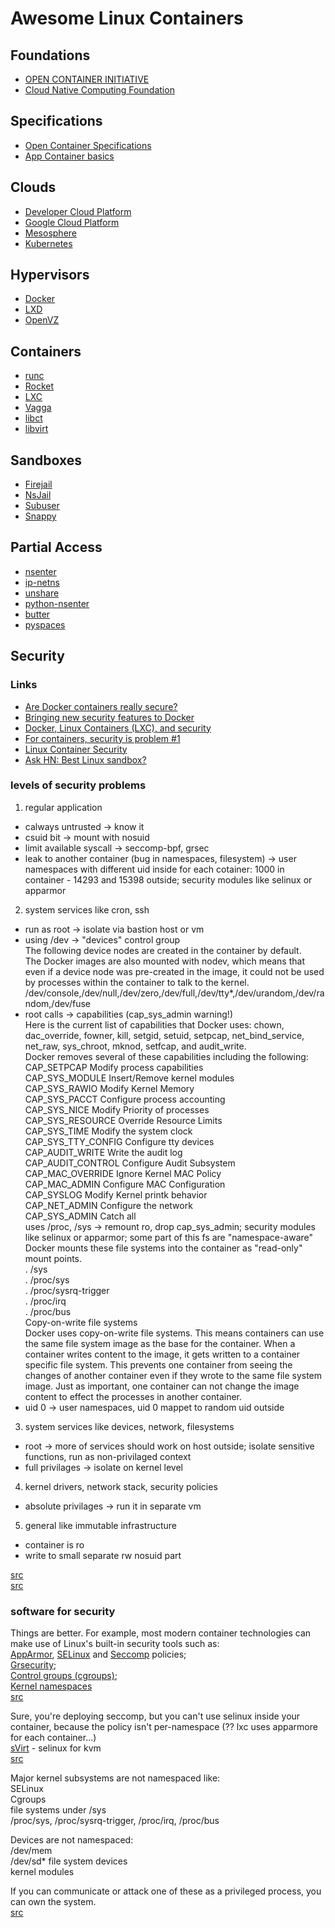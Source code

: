 # Awesome Linux Containers

## Foundations

* [OPEN CONTAINER INITIATIVE](https://www.opencontainers.org/)
* [Cloud Native Computing Foundation](https://cncf.io/)

## Specifications

* [Open Container Specifications](https://github.com/opencontainers/specs)
* [App Container basics](https://github.com/coreos/rkt/blob/master/Documentation/app-container.md)

## Clouds

* [Developer Cloud Platform](https://www.dotcloud.com/)
* [Google Cloud Platform](https://cloud.google.com/container-engine/)
* [Mesosphere](https://mesosphere.com/)
* [Kubernetes](http://kubernetes.io/)

## Hypervisors

* [Docker](https://github.com/veggiemonk/awesome-docker#cloud-infrastructure)
* [LXD](https://github.com/lxc/lxd)
* [OpenVZ](https://openvz.org/Main_Page)

## Containers

* [runc](https://github.com/opencontainers/runc)
* [Rocket](https://github.com/coreos/rkt)
* [LXC](https://github.com/lxc/lxc)
* [Vagga](https://github.com/tailhook/vagga)
* [libct](https://github.com/xemul/libct)
* [libvirt](https://libvirt.org/drvlxc.html)

## Sandboxes

* [Firejail](https://l3net.wordpress.com/projects/firejail/)
* [NsJail](https://github.com/google/nsjail)
* [Subuser](https://github.com/subuser-security/subuser)
* [Snappy](https://wiki.ubuntu.com/SecurityTeam/Specifications/SnappyConfinement)

## Partial Access

* [nsenter](http://man7.org/linux/man-pages/man1/nsenter.1.html)
* [ip-netns](http://man7.org/linux/man-pages/man8/ip-netns.8.html)
* [unshare](http://man7.org/linux/man-pages/man2/unshare.2.html)
* [python-nsenter](https://github.com/zalando/python-nsenter)
* [butter](https://pypi.python.org/pypi/butter/0.10)
* [pyspaces](https://github.com/Friz-zy/pyspaces)

## Security

### Links
* [Are Docker containers really secure?](https://opensource.com/business/14/7/docker-security-selinux)
* [Bringing new security features to Docker](https://opensource.com/business/14/9/security-for-docker)
* [Docker, Linux Containers (LXC), and security](http://www.slideshare.net/jpetazzo/docker-linux-containers-lxc-and-security)
* [For containers, security is problem #1](http://www.itworld.com/article/2920349/security/for-containers-security-is-problem-1.html)
* [Linux Container Security](https://mjg59.dreamwidth.org/33170.html)
* [Ask HN: Best Linux sandbox?](https://news.ycombinator.com/item?id=10030868)

### levels of security problems

1) regular application

* calways untrusted -> know it
* csuid bit -> mount with nosuid
* limit available syscall -> seccomp-bpf, grsec
* leak to another container (bug in namespaces, filesystem) -> user namespaces with different uid inside for each cotainer: 1000 in container - 14293 and 15398 outside; security modules like selinux or apparmor

2) system services like cron, ssh

* run as root -> isolate via bastion host or vm
* using /dev -> "devices" control group  
The following device nodes are created in the container by default.  
The Docker images are also mounted with nodev, which means that even if a device node was pre-created in the image, it could not be used by processes within the container to talk to the kernel.  
/dev/console,/dev/null,/dev/zero,/dev/full,/dev/tty*,/dev/urandom,/dev/random,/dev/fuse
* root calls -> capabilities (cap_sys_admin warning!)  
Here is the current list of capabilities that Docker uses: chown, dac_override, fowner, kill, setgid, setuid, setpcap, net_bind_service, net_raw, sys_chroot, mknod, setfcap, and audit_write.  
Docker removes several of these capabilities including the following:  
CAP_SETPCAP 	Modify process capabilities  
CAP_SYS_MODULE 	Insert/Remove kernel modules   
CAP_SYS_RAWIO 	Modify Kernel Memory  
CAP_SYS_PACCT 	Configure process accounting  
CAP_SYS_NICE 	Modify Priority of processes  
CAP_SYS_RESOURCE 	Override Resource Limits  
CAP_SYS_TIME 	Modify the system clock  
CAP_SYS_TTY_CONFIG 	Configure tty devices  
CAP_AUDIT_WRITE 	Write the audit log  
CAP_AUDIT_CONTROL 	Configure Audit Subsystem  
CAP_MAC_OVERRIDE 	Ignore Kernel MAC Policy  
CAP_MAC_ADMIN 	Configure MAC Configuration  
CAP_SYSLOG 	Modify Kernel printk behavior  
CAP_NET_ADMIN 	Configure the network  
CAP_SYS_ADMIN 	Catch all  
uses /proc, /sys -> remount ro, drop cap_sys_admin; security modules like selinux or apparmor; some part of this fs are "namespace-aware"  
Docker mounts these file systems into the container as "read-only" mount points.  
. /sys  
. /proc/sys  
. /proc/sysrq-trigger  
. /proc/irq  
. /proc/bus  
Copy-on-write file systems  
Docker uses copy-on-write file systems. This means containers can use the same file system image as the base for the container. When a container writes content to the image, it gets written to a container specific file system. This prevents one container from seeing the changes of another container even if they wrote to the same file system image. Just as important, one container can not change the image content to effect the processes in another container.
* uid 0 -> user namespaces, uid 0 mappet to random uid outside

3) system services like devices, network, filesystems

* root -> more of services should work on host outside; isolate sensitive functions, run as non-privilaged context
* full privilages -> isolate on kernel level

4) kernel drivers, network stack, security policies

* absolute privilages -> run it in separate vm

5) general like immutable infrastructure

* container is ro
* write to small separate rw nosuid part

[src](http://www.slideshare.net/jpetazzo/docker-linux-containers-lxc-and-security)  
[src](https://opensource.com/business/14/9/security-for-docker)

### software for security

Things are better. For example, most modern container technologies can make use of Linux's built-in security tools such as:  
[AppArmor](http://wiki.apparmor.net/index.php/Main_Page), [SELinux](http://selinuxproject.org/page/Main_Page) and [Seccomp](http://man7.org/linux/man-pages/man2/seccomp.2.html) policies;  
[Grsecurity](https://grsecurity.net/);  
[Control groups (cgroups)](https://access.redhat.com/documentation/en-US/Red_Hat_Enterprise_Linux/6/html/Resource_Management_Guide/ch01.html);  
[Kernel namespaces](http://man7.org/linux/man-pages/man7/namespaces.7.html)  
[src](http://www.itworld.com/article/2920349/security/for-containers-security-is-problem-1.html)

Sure, you're deploying seccomp, but you can't use selinux inside your container, because the policy isn't per-namespace (?? lxc uses apparmore for each container...)  
[sVirt](http://selinuxproject.org/page/SVirt) - selinux for kvm  
[src](https://mjg59.dreamwidth.org/33170.html)

Major kernel subsystems are not namespaced like:  
SELinux  
Cgroups  
file systems under /sys  
/proc/sys, /proc/sysrq-trigger, /proc/irq, /proc/bus

Devices are not namespaced:  
/dev/mem  
/dev/sd* file system devices  
kernel modules

If you can communicate or attack one of these as a privileged process, you can own the system.  
[src](https://opensource.com/business/14/7/docker-security-selinux)
